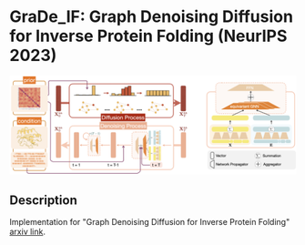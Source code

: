 # GraDe_IF: Graph Denoising Diffusion for Inverse Protein Folding (NeurIPS 2023)
![GraDe_IF](gradeif_architecture.png)
## Description
Implementation for "Graph Denoising Diffusion for Inverse Protein Folding" [arxiv link](https://arxiv.org/abs/2306.16819).

